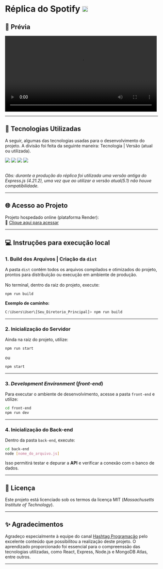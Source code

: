 # Réplica do Spotify <img src="https://cdn-icons-png.flaticon.com/512/174/174872.png" alt="Spotify Logo" width="19" height="19"/>

## 🧐 Prévia

<video src="./preview/Prévia.mp4" type="video/mp4"  width="500px" controls></video>

---

## 🚀 Tecnologias Utilizadas

A seguir, algumas das tecnologias usadas para o desenvolvimento do projeto. A divisão foi feita da seguinte maneira: Tecnologia | Versão (atual ou utilizada).

<div>
  <img src="https://img.shields.io/badge/Node.js-6.7-6DB33F?style=flat&logo=node.js&logoColor=white"/>
  <img src="https://img.shields.io/badge/MongoDB-6.17.0-47A248?style=flat&logo=mongodb&logoColor=white"/>
  <img src="https://img.shields.io/badge/React-19.1-61DAFB?style=flat&logo=react&logoColor=white"/>
  <img src="https://img.shields.io/badge/Express-4.21.2-000000?style=flat&logo=express&logoColor=white"/>
</div> <br/>

_Obs: durante a produção do réplica foi utilizada uma versão antiga do Express.js (4.21.2), uma vez que ao utilizar a versão atual(5.1) não houve compatibilidade._

---

## 🌐 Acesso ao Projeto

Projeto hospedado online (plataforma Render):<br>
🔗 [Clique aqui para acessar](https://bit.ly/replSpotify)

---

## 💻 Instruções para execução local

### 1. Build dos Arquivos | Criação da `dist`

A pasta `dist` contém todos os arquivos compilados e otimizados do projeto, prontos para distribuição ou execução em ambiente de produção. <br /> <br />
No terminal, dentro da raiz do projeto, execute:

```bash
npm run build
```

**Exemplo de caminho:**

```bash
C:\Users\User\[Seu_Diretorio_Principal]> npm run build
```

---

### 2. Inicialização do Servidor

Ainda na raiz do projeto, utilize:

```bash
npm run start
```

ou

```bash
npm start
```

---

### 3. _Development Environment_ (**_front-end_**)

Para executar o ambiente de desenvolvimento, acesse a pasta `front-end` e utilize:

```bash
cd front-end
npm run dev
```

---

### 4. Inicialização do Back-end

Dentro da pasta `back-end`, execute:

```bash
cd back-end
node [nome_do_arquivo.js]
```

Isso permitirá testar e depurar a **API** e verificar a conexão com o banco de dados.

---

## 📜 Licença

Este projeto está licenciado sob os termos da licença MIT (_Massachusetts Institute of Technology_).

---

## ✨ Agradecimentos

Agradeço especialmente à equipe do canal [Hashtag Programação](https://www.youtube.com/@HashtagProgramacao) pelo excelente conteúdo que possibilitou a realização deste projeto. O aprendizado proporcionado foi essencial para o compreenssão das tecnologias utilizadas, como React, Express, Node.js e MongoDB Atlas, entre outros.

---

